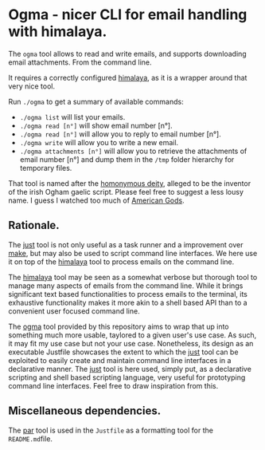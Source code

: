 Ogma - nicer CLI for email handling with himalaya.
==================================================


The `ogma` tool allows to read and write emails, and supports
downloading email attachments. From the command line.

It requires a correctly configured [himalaya][himalaya], as it is a
wrapper around that very nice tool.

Run `./ogma` to get a summary of available commands:

- `./ogma list` will list your emails.
- `./ogma read [n°]` will show email number \[n°\].
- `./ogma read [n°]` will allow you to reply to email number \[n°\].
- `./ogma write` will allow you to write a new email.
- `./ogma attachments [n°]` will allow you to retrieve the attachments of email number \[n°\] and dump them in the `/tmp` folder hierarchy for temporary files.

That tool is named after the [homonymous deity][ogma], alleged to be the
inventor of the irish Ogham gaelic script. Please feel free to suggest a
less lousy name. I guess I watched too much of [American Gods][amazon].


Rationale.
----------

The [just][just] tool is not only useful as a task runner and a
improvement over [make][make], but may also be used to script command
line interfaces. We here use it on top of the [himalaya][himalaya] tool
to process emails on the command line.

The [himalaya][himalaya] tool may be seen as a somewhat verbose but
thorough tool to manage many aspects of emails from the command line.
While it brings significant text based functionalities to process emails
to the terminal, its exhaustive functionality makes it more akin to a
shell based API than to a convenient user focused command line.

The [ogma] tool provided by this repository aims to wrap that up into
something much more usable, taylored to a given user's use case. As
such, it may fit my use case but not your use case. Nonetheless, its
design as an executable Justfile showcases the extent to which the
[just][just] tool can be exploited to easily create and maintain command
line interfaces in a declarative manner. The [just][just] tool is here
used, simply put, as a declarative scripting and shell based scripting
language, very useful for prototyping command line interfaces. Feel free
to draw inspiration from this.


Miscellaneous dependencies.
---------------------------

The [par][par] tool is used in the `Justfile` as a formatting tool for
the `README.md`file.


[just]: https://just.systems/
[make]: https://www.gnu.org/software/make/manual/make.html
[himalaya]: https://pimalaya.org/himalaya/cli/latest/
[par]: http://www.nicemice.net/par/
[ogma]: https://en.wikipedia.org/wiki/Ogma
[amazon]: https://www.youtube.com/watch?v=z6HLeNl8DOs
